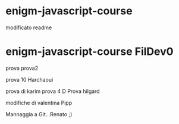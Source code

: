 
# enigm-javascript-course
modificato readme
# enigm-javascript-course FilDev0

prova
prova2

prova 10 Harchaoui

prova di karim
prova 4
D
Prova hilgard

modifiche di valentina 
Pipp

Mannaggia a Git...Renato ;)



